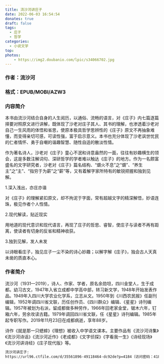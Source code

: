 ```yaml
---
title: 流沙河讲庄子
date: 2022-06-03 16:54:54
donates: true
draft: false
tags:
  - 庄子
  - 哲学
categories: 
  - 小说文学
top:
photos:
    - https://img2.doubanio.com/lpic/s34066702.jpg
---
```


### 作者：流沙河

### 格式：EPUB/MOBI/AZW3

### 内容简介

<!-- more-->

本书由流沙河结合自身的人生阅历，以通俗、流畅的语言，对《庄子》内七篇逐篇择要对照原文进行讲解，既体现了沙老对庄子其人、其书的理解，也渗透着沙老对自己一生风雨的体悟和省思，使原本极具哲学思辨性的《庄子》原文不再抽象难懂，而变得亲切可感，可读性强，富于启示意义。本书也充分体现了沙老讽世忧民的仁者情怀、勇于自嘲的谐趣智慧、随性自适的散淡性情。

作为著名诗人，沙老对《庄子》童心不泯和诗意盎然的一面，往往有妙趣横生的领会，这是多数注解词句、深研哲学的学者难以触达《庄子》的地方。作为一名颇富盛名的文字研究者，沙老对《庄子》篇名结构、“爝火不息”之“爝”、“养生主”之“主”、“指穷于为薪”之“薪”等，又有着解字家所特有的敏锐把握和独到见解。

1.深入浅出，亦庄亦谐

对《庄子》的理解紧扣原文，却不拘泥于字面，常有超越文字的精深解悟，妙语连珠，极见作者个人性情。

2.现代解读，贴近现实

用地道的现代意识和现代语言，再现了庄子的哲思、睿智，使庄子与读者不再有距离，使读者有切身的反省和精神收获。

3.独到见解，发人未发

以诗眼看庄子，独见庄子一尘不染的诗心妙趣；以解字解《庄子》，独会古人天真未凿的质直本心。

### 作者简介

流沙河（1931—2019），诗人、作家、学者，原名余勋坦，四川金堂人，生于成都。幼习古文，1947年入省立成都中学高中部，转习新文学，1948年开始发表作品。1949年入四川大学农业化学系，立志从文。1950年到《川西农民报》任副刊编辑，1952年调四川省文联，历任创作员、《四川群众》编辑、《星星》诗刊编辑。1957年被划为右派，留成都做多种劳作，1966年回老家金堂，锯木六年，钉箱六年，劳余攻读古籍。1979年调回四川省文联，任《星星》诗刊编辑。1985年起专职写作。2019年11月23日在成都病逝，享年88岁。

诗作《就是那一只蟋蟀》《理想》被收入中学语文课本。主要作品有《流沙河诗集》《流沙河诗话》《流沙河近作》《老成都》《文字侦探》《字看我一生》《诗经现场》《流沙河讲诗经》《庄子现代版》等。

```bash
流沙河讲庄子: 
https://url96.ctfile.com/d/35561896-49118464-dc92de?p=4184（访问密码：4184）
```